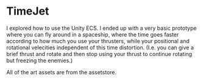 # TimeJet
I explored how to use the Unity ECS. I ended up with a very basic prototype where you can fly around in a spaceship, where the time goes faster according to how much you use your thrusters, while your positional and rotational velecities independent of this time distortion. (I.e. you can give a brief thrust and rotate and then stop using your thrust to continue rotating but freezing the enemies.)

All of the art assets are from the assetstore.
